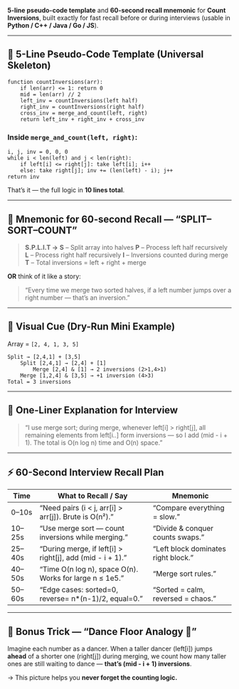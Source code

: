 **5-line pseudo-code template** and **60-second recall mnemonic** for **Count Inversions**, built exactly for fast recall before or during interviews (usable in **Python / C++ / Java / Go / JS**).

---

## 🧩 5-Line Pseudo-Code Template (Universal Skeleton)

```text
function countInversions(arr):
    if len(arr) <= 1: return 0
    mid = len(arr) // 2
    left_inv = countInversions(left half)
    right_inv = countInversions(right half)
    cross_inv = merge_and_count(left, right)
    return left_inv + right_inv + cross_inv
```

### Inside `merge_and_count(left, right)`:

```text
i, j, inv = 0, 0, 0
while i < len(left) and j < len(right):
    if left[i] <= right[j]: take left[i]; i++
    else: take right[j]; inv += (len(left) - i); j++
return inv
```

That’s it — the full logic in **10 lines total**.

---

## 🧠 Mnemonic for 60-second Recall — “SPLIT–SORT–COUNT”

> **S.P.L.I.T →**
> **S** – Split array into halves
> **P** – Process left half recursively
> **L** – Process right half recursively
> **I** – Inversions counted during merge
> **T** – Total inversions = left + right + merge

**OR** think of it like a story:

> “Every time we merge two sorted halves, if a left number jumps over a right number — that’s an inversion.”

---

## 🧮 Visual Cue (Dry-Run Mini Example)

Array = `[2, 4, 1, 3, 5]`

```
Split → [2,4,1] + [3,5]
    Split [2,4,1] → [2,4] + [1]
        Merge [2,4] & [1] → 2 inversions (2>1,4>1)
    Merge [1,2,4] & [3,5] → +1 inversion (4>3)
Total = 3 inversions
```

---

## 🧩 One-Liner Explanation for Interview

> “I use merge sort; during merge, whenever left[i] > right[j],
> all remaining elements from left[i..] form inversions — so I add (mid - i + 1).
> The total is O(n log n) time and O(n) space.”

---

## ⚡ 60-Second Interview Recall Plan

| Time   | What to Recall / Say                                      | Mnemonic                            |
| ------ | --------------------------------------------------------- | ----------------------------------- |
| 0–10s  | “Need pairs (i < j, arr[i] > arr[j]). Brute is O(n²).”    | “Compare everything = slow.”        |
| 10–25s | “Use merge sort — count inversions while merging.”        | “Divide & conquer counts swaps.”    |
| 25–40s | “During merge, if left[i] > right[j], add (mid - i + 1).” | “Left block dominates right block.” |
| 40–50s | “Time O(n log n), space O(n). Works for large n ≤ 1e5.”   | “Merge sort rules.”                 |
| 50–60s | “Edge cases: sorted=0, reverse= n*(n-1)/2, equal=0.”      | “Sorted = calm, reversed = chaos.”  |

---

## 🧠 Bonus Trick — “Dance Floor Analogy 💃”

Imagine each number as a dancer.
When a taller dancer (left[i]) jumps **ahead** of a shorter one (right[j]) during merging,
we count how many taller ones are still waiting to dance — **that’s (mid - i + 1) inversions**.

→ This picture helps you **never forget the counting logic.**
